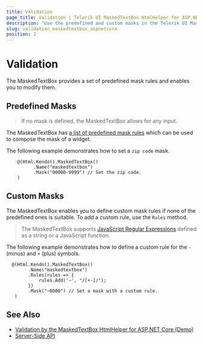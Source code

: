 ```yaml
---
title: Validation
page_title: Validation | Telerik UI MaskedTextBox HtmlHelper for ASP.NET Core
description: "Use the predefined and custom masks in the Telerik UI MaskedTextBox for ASP.NET Core (MVC 6 or ASP.NET Core MVC)."
slug: validation_maskedtextbox_aspnetcore
position: 2
---
```


# Validation

The MaskedTextBox provides a set of predefined mask rules and enables you to modify them.

## Predefined Masks

> If no mask is defined, the MaskedTextBox allows for any input.

The MaskedTextBox has [a list of predefined mask rules](http://docs.telerik.com/kendo-ui/controls/editors/maskedtextbox/overview#configuration-Rules) which can be used to compose the mask of a widget.

The following example demonstrates how to set a `zip code` mask.

```
    @(Html.Kendo().MaskedTextBox()
          .Name("maskedtextbox")
          .Mask("00000-9999") // Set the zip code.
    )
```

## Custom Masks

The MaskedTextBox enables you to define custom mask rules if none of the predefined ones is suitable. To add a custom rule, use the `Rules` method.

> The MaskedTextBox supports [JavaScript Regular Expressions](https://developer.mozilla.org/en-US/docs/Web/JavaScript/Guide/Regular_Expressions) defined as a string or a JavaScript function.

The following example demonstrates how to define a custom rule for the `-` (minus) and `+` (plus) symbols.

```
  @(Html.Kendo().MaskedTextBox()
        .Name("maskedtextbox")
        .Rules(rules => {
            rules.Add('~', "/[+-]/");
        })
        .Mask("~0000") // Set a mask with a custom rule.
   )
```

## See Also

* [Validation by the MaskedTextBox HtmlHelper for ASP.NET Core (Demo)](https://demos.telerik.com/aspnet-core/maskedtextbox/validation)
* [Server-Side API](/api/maskedtextbox)
